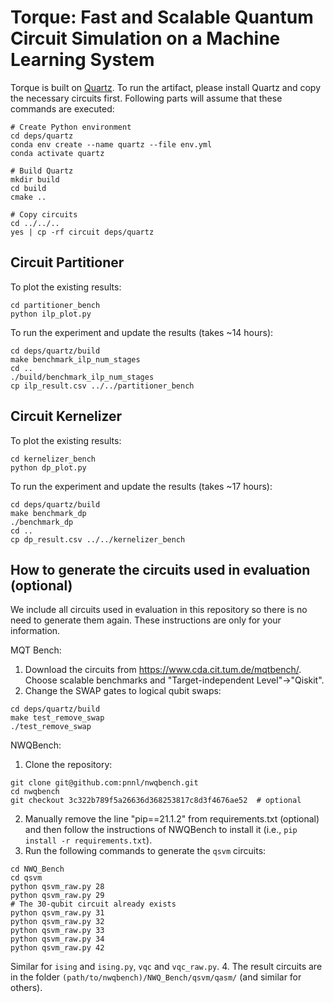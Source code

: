 # Torque: Fast and Scalable Quantum Circuit Simulation on a Machine Learning System

Torque is built on [Quartz](https://github.com/quantum-compiler/quartz).
To run the artifact, please install Quartz and copy the necessary circuits first.
Following parts will assume that these commands are executed:
```shell
# Create Python environment
cd deps/quartz
conda env create --name quartz --file env.yml
conda activate quartz

# Build Quartz
mkdir build
cd build
cmake ..

# Copy circuits
cd ../../..
yes | cp -rf circuit deps/quartz
```

## Circuit Partitioner

To plot the existing results:
```shell
cd partitioner_bench
python ilp_plot.py
```

To run the experiment and update the results (takes ~14 hours):
```shell
cd deps/quartz/build
make benchmark_ilp_num_stages
cd ..
./build/benchmark_ilp_num_stages
cp ilp_result.csv ../../partitioner_bench
```

## Circuit Kernelizer

To plot the existing results:
```shell
cd kernelizer_bench
python dp_plot.py
```

To run the experiment and update the results (takes ~17 hours):
```shell
cd deps/quartz/build
make benchmark_dp
./benchmark_dp
cd ..
cp dp_result.csv ../../kernelizer_bench
```

## How to generate the circuits used in evaluation (optional)

We include all circuits used in evaluation in this repository so there is no need to generate them again.
These instructions are only for your information.

MQT Bench:
1. Download the circuits from https://www.cda.cit.tum.de/mqtbench/. Choose scalable benchmarks and "Target-independent Level"->"Qiskit".
2. Change the SWAP gates to logical qubit swaps:
```shell
cd deps/quartz/build
make test_remove_swap
./test_remove_swap
```

NWQBench:
1. Clone the repository:
```shell
git clone git@github.com:pnnl/nwqbench.git
cd nwqbench
git checkout 3c322b789f5a26636d368253817c8d3f4676ae52  # optional
```
2. Manually remove the line "pip==21.1.2" from requirements.txt (optional) and then follow the instructions of NWQBench to install it (i.e., `pip install -r requirements.txt`).
3. Run the following commands to generate the `qsvm` circuits:
```shell
cd NWQ_Bench
cd qsvm
python qsvm_raw.py 28
python qsvm_raw.py 29
# The 30-qubit circuit already exists
python qsvm_raw.py 31
python qsvm_raw.py 32
python qsvm_raw.py 33
python qsvm_raw.py 34
python qsvm_raw.py 42
```
Similar for `ising` and `ising.py`, `vqc` and `vqc_raw.py`.
4. The result circuits are in the folder `(path/to/nwqbench)/NWQ_Bench/qsvm/qasm/` (and similar for others).

